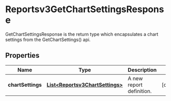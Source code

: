 

# Reportsv3GetChartSettingsResponse

GetChartSettingsResponse is the return type which encapsulates a chart settings from the GetChartSettings() api.

## Properties

| Name | Type | Description | Notes |
|------------ | ------------- | ------------- | -------------|
|**chartSettings** | [**List&lt;Reportsv3ChartSettings&gt;**](Reportsv3ChartSettings.md) | A new report definition. |  [optional] |



